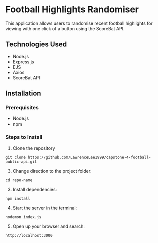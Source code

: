 # Football Highlights Randomiser

This application allows users to randomise recent football highlights for viewing with one click of a button using the ScoreBat API.

## Technologies Used

- Node.js
- Express.js
- EJS
- Axios
- ScoreBat API

## Installation

### Prerequisites

- Node.js
- npm

### Steps to Install

1. Clone the repository
   
```
git clone https://github.com/LawrenceLee1999/capstone-4-football-public-api.git
```

3. Change direction to the project folder:
   
```
cd repo-name
```

3. Install dependencies:
   
```
npm install
```

4. Start the server in the terminal:
   
```
nodemon index.js
```

5. Open up your browser and search:
   
```
http://localhost:3000
```



